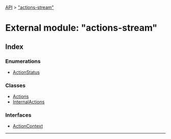 [API](../README.md) > ["actions-stream"](../modules/_actions_stream_.md)

# External module: "actions-stream"

## Index

### Enumerations

* [ActionStatus](../enums/_actions_stream_.actionstatus.md)

### Classes

* [Actions](../classes/_actions_stream_.actions.md)
* [InternalActions](../classes/_actions_stream_.internalactions.md)

### Interfaces

* [ActionContext](../interfaces/_actions_stream_.actioncontext.md)

---

